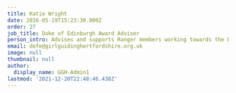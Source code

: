 ```yaml
---
title: Katie Wright
date: 2016-05-19T15:23:30.000Z
order: 27
job_title: Duke of Edinburgh Award Adviser
person_intro: Advises and supports Ranger members working towards the Duke of Edinburgh Award
email: dofe@girlguidinghertfordshire.org.uk
image: null
thumbnail: null
author:
  display_name: GGH-Admin1
lastmod: '2021-12-20T22:48:46.438Z'
---
```


